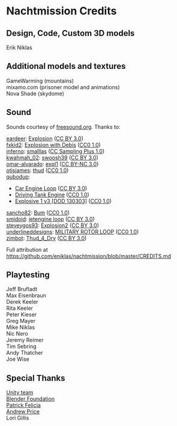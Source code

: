 # Nachtmission Credits

## Design, Code, Custom 3D models
Erik Niklas

## Additional models and textures
GameWarming (mountains)<br>
mixamo.com (prisoner model and animations)<br>
Nova Shade (skydome)<br>

## Sound
Sounds courtesy of [freesound.org](https://freesound.org/). Thanks to:

[eardeer](https://freesound.org/people/eardeer/): [Explosion](https://freesound.org/people/eardeer/sounds/390182/) ([CC BY 3.0](https://creativecommons.org/licenses/by/3.0/))<br>
[fxkid2](https://freesound.org/people/FxKid2/): [Explosion with Debis](https://freesound.org/people/FxKid2/sounds/367622/) ([CC0 1.0](https://creativecommons.org/publicdomain/zero/1.0/))<br>
[inferno](https://freesound.org/people/inferno/): [smalllas](https://freesound.org/people/inferno/sounds/18397/) ([CC Sampling Plus 1.0](https://creativecommons.org/licenses/sampling+/1.0/))<br>
[kwahmah_02](https://freesound.org/people/kwahmah_02/): [swoosh39](https://freesound.org/people/kwahmah_02/sounds/269294/) ([CC BY 3.0](https://creativecommons.org/licenses/by/3.0/))<br>
[omar-alvarado](https://freesound.org/people/Omar%20Alvarado/): [expl1](https://freesound.org/people/Omar%20Alvarado/sounds/199725/) ([CC BY-NC 3.0](https://creativecommons.org/licenses/by-nc/3.0/))<br>
[otisjames](https://freesound.org/people/OtisJames/): [thud](https://freesound.org/people/OtisJames/sounds/215162/) ([CC0 1.0](https://creativecommons.org/publicdomain/zero/1.0/))<br>
[qubodup](https://freesound.org/people/qubodup/):<br>
* [Car Engine Loop](https://freesound.org/people/qubodup/sounds/147242/) ([CC BY 3.0](https://creativecommons.org/licenses/by/3.0/))
* [Driving Tank Engine](https://freesound.org/people/qubodup/sounds/187676/) ([CC0 1.0](https://creativecommons.org/publicdomain/zero/1.0/))
* [Explosive 1 v3 [DOD 130303]](https://freesound.org/people/qubodup/sounds/182430/) ([CC0 1.0](https://creativecommons.org/publicdomain/zero/1.0/))

[sancho82](https://freesound.org/people/Sancho82/): [Bum](https://freesound.org/people/Sancho82/sounds/78457/) ([CC0 1.0](https://creativecommons.org/publicdomain/zero/1.0/))<br>
[smidoid](https://freesound.org/people/smidoid/): [jetengine loop](https://freesound.org/people/smidoid/sounds/128614/) ([CC BY 3.0](https://creativecommons.org/licenses/by/3.0/))<br>
[steveygos93](https://freesound.org/people/steveygos93/): [Explosion2](https://freesound.org/people/steveygos93/sounds/80401/) ([CC BY 3.0](https://creativecommons.org/licenses/by/3.0/))<br>
[underlineddesigns](https://freesound.org/people/UnderlinedDesigns/): [MILITARY ROTOR LOOP](https://freesound.org/people/UnderlinedDesigns/sounds/172667/) ([CC0 1.0](https://creativecommons.org/publicdomain/zero/1.0/))<br>
[zimbot](https://freesound.org/people/zimbot/): [Thud_4_Dry](https://freesound.org/people/zimbot/sounds/122126/) ([CC BY 3.0](https://creativecommons.org/licenses/by/3.0/))<br>

Full attribution at https://github.com/eniklas/nachtmission/blob/master/CREDITS.md

## Playtesting
Jeff Brufladt<br>
Max Eisenbraun<br>
Derek Keeler<br>
Rita Keeler<br>
Peter Kieser<br>
Greg Mayer<br>
Mike Niklas<br>
Nic Nero<br>
Jeremy Reimer<br>
Tim Sebring<br>
Andy Thatcher<br>
Joe Wise<br>

## Special Thanks
[Unity team](https://unity3d.com/)<br>
[Blender Foundation](https://www.blender.org/foundation/)<br>
[Patrick Felicia](https://learntocreategames.com/)<br>
[Andrew Price](https://www.blenderguru.com/)<br>
Lori Gillis<br>
